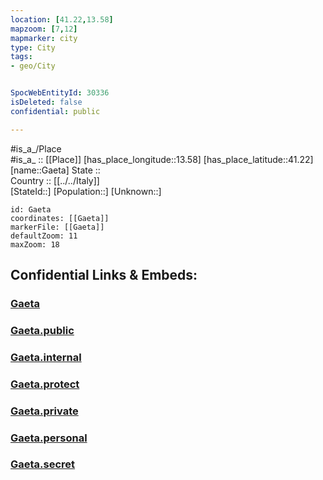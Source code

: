 ```yaml
---
location: [41.22,13.58] 
mapzoom: [7,12] 
mapmarker: city 
type: City
tags:
- geo/City


SpocWebEntityId: 30336
isDeleted: false
confidential: public

---
```

#is_a_/Place  
#is_a_ :: [[Place]] 
[has_place_longitude::13.58] 
[has_place_latitude::41.22] 
[name::Gaeta] 
State ::  
Country :: [[../../Italy]]  
[StateId::] 
[Population::] 
[Unknown::] 


```leaflet
id: Gaeta
coordinates: [[Gaeta]] 
markerFile: [[Gaeta]] 
defaultZoom: 11 
maxZoom: 18
```


## Confidential Links & Embeds: 

### [Gaeta](/_Standards/Earth/Continent/Europe/Europe~South/Italy/City/Gaeta.md) 

### [Gaeta.public](/_public/Earth/Continent/Europe/Europe~South/Italy/City/Gaeta.public.md) 

### [Gaeta.internal](/_internal/Earth/Continent/Europe/Europe~South/Italy/City/Gaeta.internal.md) 

### [Gaeta.protect](/_protect/Earth/Continent/Europe/Europe~South/Italy/City/Gaeta.protect.md) 

### [Gaeta.private](/_private/Earth/Continent/Europe/Europe~South/Italy/City/Gaeta.private.md) 

### [Gaeta.personal](/_personal/Earth/Continent/Europe/Europe~South/Italy/City/Gaeta.personal.md) 

### [Gaeta.secret](/_secret/Earth/Continent/Europe/Europe~South/Italy/City/Gaeta.secret.md)

